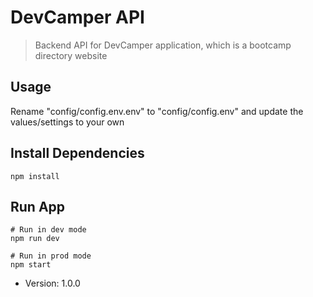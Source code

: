 # DevCamper API

>Backend API for DevCamper application, which is a bootcamp directory website

## Usage

Rename "config/config.env.env" to "config/config.env" and update the values/settings to your own

## Install Dependencies
```
npm install
```

## Run App
```
# Run in dev mode
npm run dev

# Run in prod mode
npm start
```

- Version: 1.0.0
